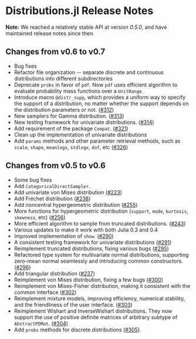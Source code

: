 Distributions.jl Release Notes
================================

**Note:** We reached a relatively stable API at version *0.5.0*, and have maintained release notes since then.

Changes from v0.6 to v0.7
----------------------------
* Bug fixes
* Refactor file organization -- separate discrete and continuous distributions into different subdirectories
* Deprecate ``probs`` in favor of ``pdf``. Now ``pdf`` uses efficient algorithm to evaluate probability mass functions over a ``UnitRange``.
* Introduce macro ``@distr_supp``, which provides a uniform way to specify the support of a distribution, no matter whether the support depends on the distribution parameters or not. ([#312])
* New samplers for Gamma distribution. ([#313])
* New testing framework for univariate distributions. ([#314])
* Add requirement of the package ``Compat``. ([#321])
* Clean up the implementation of univariate distributions
* Add ``params`` methods and other parameter retrieval methods, such as ``scale``, ``shape``, ``meanlogx``, ``stdlogx``, ``dof``, etc ([#326])


Changes from v0.5 to v0.6
---------------------------

* Some bug fixes
* Add `CategoricalDirectSampler`.
* Add univariate von Mises distribution ([#223])
* Add Fréchet distribution ([#238])
* Add noncentral hypergeometric distribution ([#255])
* More functions for hypergeometric distribution (``support``, ``mode``, ``kurtosis``, ``skewness``, etc) ([#256])
* More efficient algorithm to sample from truncated distributions. ([#243])
* Various updates to make it work with both Julia 0.3 and 0.4 
* Improved implementation of ``show``. ([#290])
* A consistent testing framework for univariate distributions ([#291])
* Reimplement truncated distributions, fixing various bugs ([#295])
* Refactored type system for multivariate normal distributions, supporting zero-mean normal seamlessly and introducing common constructors. ([#296])
* Add triangular distribution ([#237])
* Reimplement von Mises distribution, fixing a few bugs ([#300])
* Reimplement von Mises-Fisher distribution, making it consistent with the common interface ([#302])
* Reimplement mixture models, improving efficiency, numerical stability, and the friendliness of the user interface. ([#303])
* Reimplement Wishart and InverseWishart distributions. They now support the use of positive definite matrices of arbitrary subtype of `AbstractPDMat`. ([#304])
* Add ``probs`` methods for discrete distributions ([#305]). 

[#238]: https://github.com/JuliaStats/Distributions.jl/pull/238
[#223]: https://github.com/JuliaStats/Distributions.jl/pull/223
[#237]: https://github.com/JuliaStats/Distributions.jl/pull/237
[#243]: https://github.com/JuliaStats/Distributions.jl/pull/243
[#255]: https://github.com/JuliaStats/Distributions.jl/pull/255
[#256]: https://github.com/JuliaStats/Distributions.jl/pull/256
[#290]: https://github.com/JuliaStats/Distributions.jl/pull/290
[#291]: https://github.com/JuliaStats/Distributions.jl/pull/291
[#295]: https://github.com/JuliaStats/Distributions.jl/pull/295
[#296]: https://github.com/JuliaStats/Distributions.jl/pull/296
[#300]: https://github.com/JuliaStats/Distributions.jl/pull/300
[#302]: https://github.com/JuliaStats/Distributions.jl/pull/302
[#303]: https://github.com/JuliaStats/Distributions.jl/pull/303
[#304]: https://github.com/JuliaStats/Distributions.jl/pull/304
[#305]: https://github.com/JuliaStats/Distributions.jl/pull/305
[#312]: https://github.com/JuliaStats/Distributions.jl/pull/312
[#313]: https://github.com/JuliaStats/Distributions.jl/pull/313
[#314]: https://github.com/JuliaStats/Distributions.jl/pull/314
[#321]: https://github.com/JuliaStats/Distributions.jl/pull/321
[#326]: https://github.com/JuliaStats/Distributions.jl/pull/326


